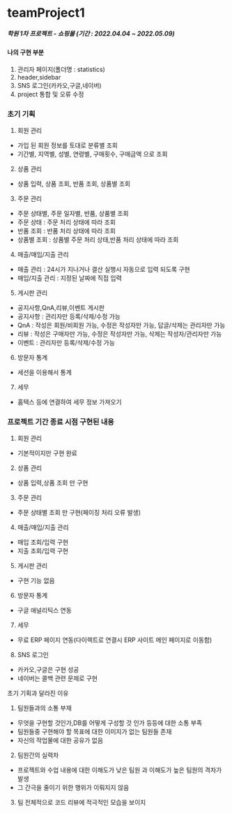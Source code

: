 # teamProject1

##### 학원 1차 프로젝트 - 쇼핑몰 (기간 : 2022.04.04 ~ 2022.05.09)

#### 나의 구현 부분

 1. 관리자 페이지(폴더명 : statistics)
 2. header,sidebar 
 3. SNS 로그인(카카오,구글,네이버)
 4. project 통합 및 오류 수정

### 초기 기획
 
 1. 회원 관리
  - 가입 된 회원 정보를 토대로 분류별 조회
  - 기간별, 지역별, 성별, 연령별, 구매횟수, 구매금액 으로 조회


 2. 상품 관리
  - 상품 입력, 상품 조회, 반품 조회, 상품별 조회


 3. 주문 관리
  - 주문 상태별, 주문 일자별, 반품, 상품별 조회
  - 주문 상태 : 주문 처리 상태에 따라 조회
  - 반품 조회 : 반품 처리 상태에 따라 조회
  - 상품별 조회 : 상품별 주문 처리 상태,반품 처리 상태에 따라 조회


 4. 매출/매입/지출 관리 
  - 매출 관리 : 24시가 지나거나 결산 실행시 자동으로 입력 되도록 구현
  - 매입/지출 관리 : 지정된 날짜에 직접 입력


 5. 게시판 관리
  - 공지사항,QnA,리뷰,이벤트 게시판
  - 공지사항 : 관리자만 등록/삭제/수정 가능
  - QnA : 작성은 회원/비회원 가능, 수정은 작성자만 가능, 답글/삭제는 관리자만 가능
  - 리뷰 : 작성은 구매자만 가능, 수정은 작성자만 가능, 삭제는 작성자/관리자만 가능
  - 이벤트 : 관리자만 등록/삭제/수정 가능


 6. 방문자 통계
  - 세션을 이용해서 통계 


 7. 세무
  - 홈택스 등에 연결하여 세무 정보 가져오기

### 프로젝트 기간 종료 시점 구현된 내용

 1. 회원 관리
  - 기본적이지만 구현 완료


 2. 상품 관리
  - 상품 입력,상품 조회 만 구현


 3. 주문 관리
  - 주문 상태별 조회 만 구현(페이징 처리 오류 발생)
 
 4. 매출/매입/지출 관리
  - 매입 조회/입력 구현
  - 지출 조회/입력 구현

 5. 게시판 관리
  - 구현 기능 없음

 6. 방문자 통계
  - 구글 애널리틱스 연동

 7. 세무
  - 무료 ERP 페이지 연동(다이렉트로 연결시 ERP 사이트 메인 페이지로 이동함)
 
 8. SNS 로그인
  - 카카오,구글은 구현 성공
  - 네이버는 콜백 관련 문제로 구현 

초기 기획과 달라진 이유

1. 팀원들과의 소통 부재
 - 무엇을 구현할 것인가,DB를 어떻게 구성할 것 인가 등등에 대한 소통 부족
 - 팀원들중 구현해야 할 목표에 대한 이미지가 없는 팀원들 존재
 - 자신의 작업물에 대한 공유가 없음

2. 팀원간의 실력차
 - 프로젝트와 수업 내용에 대한 이해도가 낮은 팀원 과 이해도가 높은 팀원의 격차가 발생
 - 그 간극을 줄이기 위한 행위가 이뤄지지 않음

3. 팀 전체적으로 코드 리뷰에 적극적인 모습을 보이지 
